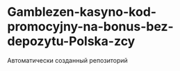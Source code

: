 # Gamblezen-kasyno-kod-promocyjny-na-bonus-bez-depozytu-Polska-zcy
Автоматически созданный репозиторий

